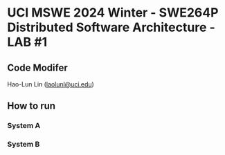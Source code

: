 # UCI MSWE 2024 Winter - SWE264P Distributed Software Architecture - LAB #1

## Code Modifer
Hao-Lun Lin (laolunl@uci.edu)

## How to run

### System A


### System B
